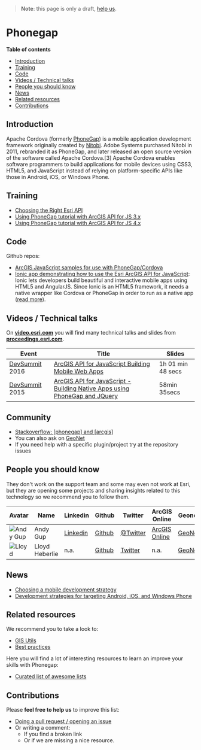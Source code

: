 > **Note**: this page is only a draft, [help us](#contributions).

# Phonegap
<!-- START doctoc generated TOC please keep comment here to allow auto update -->
<!-- DON'T EDIT THIS SECTION, INSTEAD RE-RUN doctoc TO UPDATE -->
**Table of contents**

- [Introduction](#introduction)
- [Training](#training)
- [Code](#code)
- [Videos / Technical talks](#videos--technical-talks)
- [People you should know](#people-you-should-know)
- [News](#news)
- [Related resources](#related-resources)
- [Contributions](#contributions)

<!-- END doctoc generated TOC please keep comment here to allow auto update -->

## Introduction

Apache Cordova (formerly [PhoneGap](http://phonegap.com/)) is a mobile application development framework originally created by [Nitobi](https://www.crunchbase.com/organization/nitobi-software#/entity). Adobe Systems purchased Nitobi in 2011, rebranded it as PhoneGap, and later released an open source version of the software called Apache Cordova.[3] Apache Cordova enables software programmers to build applications for mobile devices using CSS3, HTML5, and JavaScript instead of relying on platform-specific APIs like those in Android, iOS, or Windows Phone.

## Training
* [Choosing the Right Esri API](https://developers.arcgis.com/documentation/guides/choosing-the-right-platform/)
* [Using PhoneGap tutorial with ArcGIS API for JS 3.x](https://developers.arcgis.com/javascript/3/jshelp/inside_phonegap.html)
* [Using PhoneGap tutorial with ArcGIS API for JS 4.x](https://developers.arcgis.com/javascript/latest/guide/using-phonegap/)


## Code

Github repos:
  * [ArcGIS JavaScript samples for use with PhoneGap/Cordova](https://github.com/Esri/quickstart-map-phonegap)
  * [Ionic app demonstrating how to use the Esri ArcGIS API for JavaScript](https://github.com/jwasilgeo/ionic-esri-map): Ionic lets developers build beautiful and interactive mobile apps using HTML5 and AngularJS. Since Ionic is an HTML5 framework, it needs a native wrapper like Cordova or PhoneGap in order to run as a native app ([read more](http://ionicframework.com/docs/overview/)).


## Videos / Technical talks
On [**video.esri.com**](http://video.esri.com/search/phonegap) you will find many technical talks and slides from [**proceedings.esri.com**](https://www.google.es/webhp?sourceid=chrome-instant&ion=1&espv=2&ie=UTF-8#q=site%3Aproceedings.esri.com%20leaflet).

|Event|Title|Slides|
|---|---|---|
|[DevSummit](http://www.esri.com/events/devsummit) 2016|[ArcGIS API for JavaScript Building Mobile Web Apps](http://www.esri.com/videos/watch?playlistid=series_259&channelid=LegacyVideo&isLegacy=true&title=2016-esri-developer-summit:-javascript-tech-sessions)| 1h 01 min 48 secs
|[DevSummit](http://www.esri.com/events/devsummit) 2015|[ArcGIS API for JavaScript - Building Native Apps using PhoneGap and JQuery](http://www.esri.com/videos/watch?videoid=4293&channelid=LegacyVideo&isLegacy=true&title=arcgis-api-for-javascript---building-native-apps-using-phonegap-and-jquery)| 58min 35secs

## Community
* [Stackoverflow: [phonegap] and [arcgis]](http://stackoverflow.com/search?q=%5Bphonegap%5D+and+%5Barcgis%5D)
* You can also ask on [GeoNet](https://geonet.esri.com)
* If you need help with a specific plugin/project try at the repository issues

## People you should know
They don't work on the support team and some may even not work at Esri,
but they are opening some projects and sharing insights related to this
technology so we recommend you to follow them.

|Avatar|Name|Linkedin|Github|Twitter|ArcGIS Online|Geonet|
|---|---|---|---|---|---|---|
|![Andy Gup](https://avatars1.githubusercontent.com/u/510440?v=3&s=50)|Andy Gup|[Linkedin](https://www.linkedin.com/in/andy-gup-0a865a)|[Github](https://github.com/andygup)|[@Twitter](https://twitter.com/agup)|[ArcGIS Online](http://www.arcgis.com/home/search.html?q=owner:andygup)|[GeoNet](https://geonet.esri.com/people/agup-esristaff)
|![Lloyd](https://avatars3.githubusercontent.com/u/1824760?v=3&s=50)|Lloyd Heberlie|n.a.|[Github](https://github.com/lheberlie)|[Twitter](https://twitter.com/lheberlie)|n.a.|[GeoNet](https://geonet.esri.com/people/lheberlie-esristaff)|

## News
* [Choosing a mobile development strategy](https://blogs.esri.com/esri/arcgis/2013/03/19/choosing-a-mobile-development-strategy-2/)
* [Development strategies for targeting Android, iOS, and Windows Phone](https://blogs.esri.com/esri/arcgis/2014/01/23/development-strategies-for-targeting-android-ios-and-windows-phone/)

## Related resources
We recommend you to take a look to:
* [GIS Utils](../../../gis/utils/README.md)
* [Best practices](../../best-practices/README.md)

Here you will find a lot of interesting resources to learn an improve your skills
with Phonegap:
* [Curated list of awesome lists](https://github.com/sindresorhus/awesome)

## Contributions
Please **feel free to help us** to improve this list:

* [Doing a pull request / opening an issue](https://github.com/hhkaos/awesome-arcgis#contributions)
* Or writing a comment:
  * If you find a broken link
  * Or if we are missing a nice resource.
